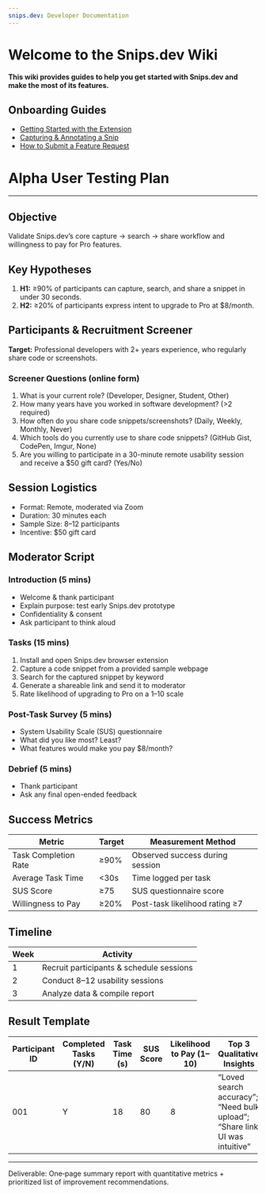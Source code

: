 ```yaml
---
snips.dev: Developer Documentation
---
```


# Welcome to the Snips.dev Wiki

**This wiki provides guides to help you get started with Snips.dev and make the most of its features.**

## Onboarding Guides

- [Getting Started with the Extension](01_getting_started_with_extension.md)
- [Capturing & Annotating a Snip](02_capture_and_annotate.md)
- [How to Submit a Feature Request](03_submit_feature_request.md)

# Alpha User Testing Plan

---

## Objective
Validate Snips.dev’s core capture → search → share workflow and willingness to pay for Pro features.

## Key Hypotheses
1. **H1:** ≥90% of participants can capture, search, and share a snippet in under 30 seconds.
2. **H2:** ≥20% of participants express intent to upgrade to Pro at $8/month.

## Participants & Recruitment Screener
**Target:** Professional developers with 2+ years experience, who regularly share code or screenshots.

### Screener Questions (online form)
1. What is your current role? (Developer, Designer, Student, Other)
2. How many years have you worked in software development? (>2 required)
3. How often do you share code snippets/screenshots? (Daily, Weekly, Monthly, Never)
4. Which tools do you currently use to share code snippets? (GitHub Gist, CodePen, Imgur, None)
5. Are you willing to participate in a 30-minute remote usability session and receive a $50 gift card? (Yes/No)

## Session Logistics
- Format: Remote, moderated via Zoom
- Duration: 30 minutes each
- Sample Size: 8–12 participants
- Incentive: $50 gift card

## Moderator Script
### Introduction (5 mins)
- Welcome & thank participant
- Explain purpose: test early Snips.dev prototype
- Confidentiality & consent
- Ask participant to think aloud

### Tasks (15 mins)
1. Install and open Snips.dev browser extension
2. Capture a code snippet from a provided sample webpage
3. Search for the captured snippet by keyword
4. Generate a shareable link and send it to moderator
5. Rate likelihood of upgrading to Pro on a 1–10 scale

### Post-Task Survey (5 mins)
- System Usability Scale (SUS) questionnaire
- What did you like most? Least?
- What features would make you pay $8/month?

### Debrief (5 mins)
- Thank participant
- Ask any final open-ended feedback

## Success Metrics
| Metric | Target | Measurement Method |
|------------------------------|--------|------------------------------|
| Task Completion Rate | ≥90% | Observed success during session |
| Average Task Time | <30s | Time logged per task |
| SUS Score | ≥75 | SUS questionnaire score |
| Willingness to Pay | ≥20% | Post-task likelihood rating ≥7 |

## Timeline
| Week | Activity |
|------|----------|
| 1 | Recruit participants & schedule sessions |
| 2 | Conduct 8–12 usability sessions |
| 3 | Analyze data & compile report |

## Result Template
| Participant ID | Completed Tasks (Y/N) | Task Time (s) | SUS Score | Likelihood to Pay (1–10) | Top 3 Qualitative Insights |
|----------------|-----------------------|--------------|-----------|--------------------------|---------------------------|
| 001 | Y | 18 | 80 | 8 | “Loved search accuracy”; “Need bulk upload”; “Share link UI was intuitive” |

---

Deliverable: One‑page summary report with quantitative metrics + prioritized list of improvement recommendations.

